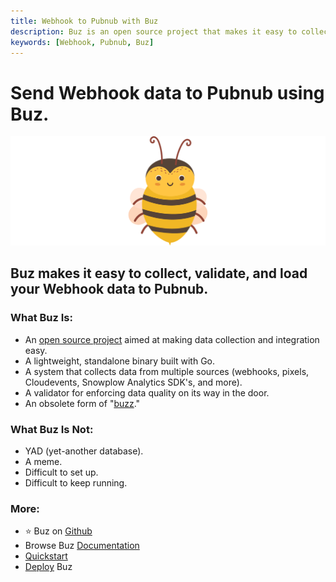 ```yaml
---
title: Webhook to Pubnub with Buz
description: Buz is an open source project that makes it easy to collect, validate, and load Webhook data to Pubnub.
keywords: [Webhook, Pubnub, Buz]
---
```


# Send Webhook data to Pubnub using Buz.

![buzz](../../../static/img/buzz.png)


## Buz makes it easy to collect, validate, and load your Webhook data to Pubnub.


### What Buz Is:

- An [open source project](https://github.com/silverton-io/buz) aimed at making data collection and integration easy.
- A lightweight, standalone binary built with Go.
- A system that collects data from multiple sources (webhooks, pixels, Cloudevents, Snowplow Analytics SDK's, and more).
- A validator for enforcing data quality on its way in the door.
- An obsolete form of "[buzz](https://www.merriam-webster.com/dictionary/buzz)."


### What Buz Is Not:

- YAD (yet-another database).
- A meme.
- Difficult to set up.
- Difficult to keep running.


### More:
- ⭐ Buz on [Github](https://github.com/silverton-io/buz)
- Browse Buz [Documentation](/)
- [Quickstart](/examples/quickstart)
- [Deploy](/category/deploying-buz) Buz
